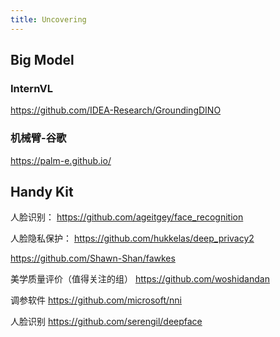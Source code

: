 ```yaml
---
title: Uncovering
---
```


## Big Model

### InternVL

<https://github.com/IDEA-Research/GroundingDINO>

### 机械臂-谷歌

<https://palm-e.github.io/>

## Handy Kit

人脸识别： <https://github.com/ageitgey/face_recognition>

人脸隐私保护： <https://github.com/hukkelas/deep_privacy2>

<https://github.com/Shawn-Shan/fawkes>

美学质量评价（值得关注的组）
<https://github.com/woshidandan>

调参软件
<https://github.com/microsoft/nni>

人脸识别
<https://github.com/serengil/deepface>



